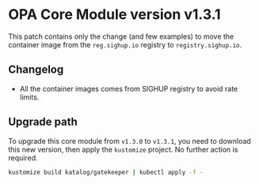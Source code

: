 # OPA Core Module version v1.3.1

This patch contains only the change (and few examples) to move the container image from the `reg.sighup.io` registry
to `registry.sighup.io`.

## Changelog

- All the container images comes from SIGHUP registry to avoid rate limits.

## Upgrade path

To upgrade this core module from `v1.3.0` to `v1.3.1`, you need to download this new version, then apply the
`kustomize` project. No further action is required.

```bash
kustomize build katalog/gatekeeper | kubectl apply -f -
```
